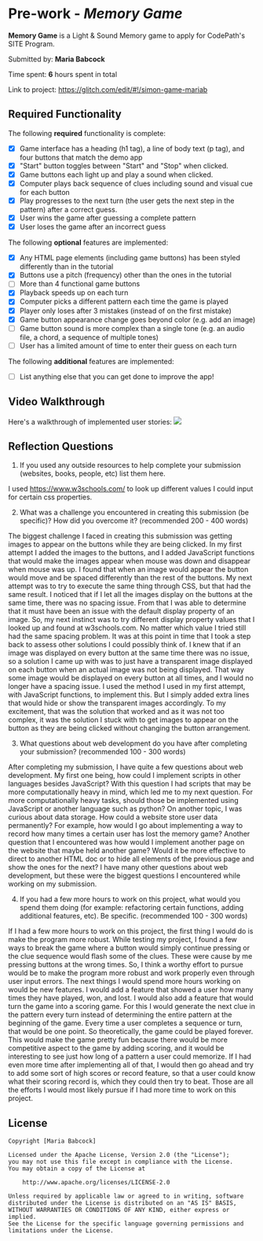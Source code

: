 # Pre-work - *Memory Game*

**Memory Game** is a Light & Sound Memory game to apply for CodePath's SITE Program. 

Submitted by: **Maria Babcock**

Time spent: **6** hours spent in total

Link to project: https://glitch.com/edit/#!/simon-game-mariab

## Required Functionality

The following **required** functionality is complete:

* [x] Game interface has a heading (h1 tag), a line of body text (p tag), and four buttons that match the demo app
* [x] "Start" button toggles between "Start" and "Stop" when clicked. 
* [x] Game buttons each light up and play a sound when clicked. 
* [x] Computer plays back sequence of clues including sound and visual cue for each button
* [x] Play progresses to the next turn (the user gets the next step in the pattern) after a correct guess. 
* [x] User wins the game after guessing a complete pattern
* [x] User loses the game after an incorrect guess

The following **optional** features are implemented:

* [x] Any HTML page elements (including game buttons) has been styled differently than in the tutorial
* [x] Buttons use a pitch (frequency) other than the ones in the tutorial
* [ ] More than 4 functional game buttons
* [x] Playback speeds up on each turn
* [x] Computer picks a different pattern each time the game is played
* [x] Player only loses after 3 mistakes (instead of on the first mistake)
* [x] Game button appearance change goes beyond color (e.g. add an image)
* [ ] Game button sound is more complex than a single tone (e.g. an audio file, a chord, a sequence of multiple tones)
* [ ] User has a limited amount of time to enter their guess on each turn

The following **additional** features are implemented:

- [ ] List anything else that you can get done to improve the app!

## Video Walkthrough

Here's a walkthrough of implemented user stories:
![](simon-game.gif)


## Reflection Questions
1. If you used any outside resources to help complete your submission (websites, books, people, etc) list them here. 

I used https://www.w3schools.com/ to look up different values I could input for certain css properties.

2. What was a challenge you encountered in creating this submission (be specific)? How did you overcome it? (recommended 200 - 400 words) 

The biggest challenge I faced in creating this submission was getting images to appear on the buttons while they are being clicked. In my first attempt I added the images to the buttons, and I added JavaScript functions that would make the images appear when mouse was down and disappear when mouse was up. I found that when an image would appear the button would move and be spaced differently than the rest of the buttons. My next attempt was to try to execute the same thing through CSS, but that had the same result. I noticed that if I let all the images display on the buttons at the same time, there was no spacing issue. From that I was able to determine that it must have been an issue with the default display property of an image. So, my next instinct was to try different display property values that I looked up and found at w3schools.com. No matter which value I tried still had the same spacing problem. It was at this point in time that I took a step back to assess other solutions I could possibly think of. I knew that if an image was displayed on every button at the same time there was no issue, so a solution I came up with was to just have a transparent image displayed on each button when an actual image was not being displayed. That way some image would be displayed on every button at all times, and I would no longer have a spacing issue. I used the method I used in my first attempt, with JavaScript functions, to implement this. But I simply added extra lines that would hide or show the transparent images accordingly. To my excitement, that was the solution that worked and as it was not too complex, it was the solution I stuck with to get images to appear on the button as they are being clicked without changing the button arrangement.

3. What questions about web development do you have after completing your submission? (recommended 100 - 300 words) 

After completing my submission, I have quite a few questions about web development. My first one being, how could I implement scripts in other languages besides JavaScript? With this question I had scripts that may be more computationally heavy in mind, which led me to my next question. For more computationally heavy tasks, should those be implemented using JavaScript or another language such as python? On another topic, I was curious about data storage. How could a website store user data permanently? For example, how would I go about implementing a way to record how many times a certain user has lost the memory game? Another question that I encountered was how would I implement another page on the website that maybe held another game? Would it be more effective to direct to another HTML doc or to hide all elements of the previous page and show the ones for the next? I have many other questions about web development, but these were the biggest questions I encountered while working on my submission. 

4. If you had a few more hours to work on this project, what would you spend them doing (for example: refactoring certain functions, adding additional features, etc). Be specific. (recommended 100 - 300 words) 

If I had a few more hours to work on this project, the first thing I would do is make the program more robust. While testing my project, I found a few ways to break the game where a button would simply continue pressing or the clue sequence would flash some of the clues. These were cause by me pressing buttons at the wrong times. So, I think a worthy effort to pursue would be to make the program more robust and work properly even through user input errors. The next things I would spend more hours working on would be new features. I would add a feature that showed a user how many times they have played, won, and lost. I would also add a feature that would turn the game into a scoring game. For this I would generate the next clue in the pattern every turn instead of determining the entire pattern at the beginning of the game. Every time a user completes a sequence or turn, that would be one point. So theoretically, the game could be played forever. This would make the game pretty fun because there would be more competitive aspect to the game by adding scoring, and it would be interesting to see just how long of a pattern a user could memorize. If I had even more time after implementing all of that, I would then go ahead and try to add some sort of high scores or record feature, so that a user could know what their scoring record is, which they could then try to beat. Those are all the efforts I would most likely pursue if I had more time to work on this project.



## License

    Copyright [Maria Babcock]

    Licensed under the Apache License, Version 2.0 (the "License");
    you may not use this file except in compliance with the License.
    You may obtain a copy of the License at

        http://www.apache.org/licenses/LICENSE-2.0

    Unless required by applicable law or agreed to in writing, software
    distributed under the License is distributed on an "AS IS" BASIS,
    WITHOUT WARRANTIES OR CONDITIONS OF ANY KIND, either express or implied.
    See the License for the specific language governing permissions and
    limitations under the License.

